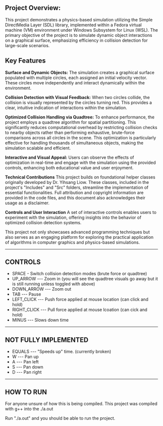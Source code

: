 **Project Overview:** 
---
This project demonstrates a physics-based simulation utilizing the Simple DirectMedia Layer (SDL) library, implemented within a Fedora virtual machine (VM) environment under Windows Subsystem for Linux (WSL). The primary objective of the project is to simulate dynamic object interactions on a graphical surface, emphasizing efficiency in collision detection for large-scale scenarios.

**Key Features**
---
**Surface and Dynamic Objects:**
The simulation creates a graphical surface populated with multiple circles, each assigned an initial velocity vector. These circles move independently and interact dynamically within the environment.

**Collision Detection with Visual Feedback:**
When two circles collide, the collision is visually represented by the circles turning red. This provides a clear, intuitive indication of interactions within the simulation.

**Optimized Collision Handling via Quadtree:**
To enhance performance, the project employs a quadtree algorithm for spatial partitioning. This significantly reduces computational overhead by restricting collision checks to nearby objects rather than performing exhaustive, brute-force comparisons across all circles in the scene. This optimization is particularly effective for handling thousands of simultaneous objects, making the simulation scalable and efficient.

**Interactive and Visual Appeal:**
Users can observe the effects of optimization in real-time and engage with the simulation using the provided controls, enhancing both educational value and user enjoyment.

**Technical Contributions**
This project builds on foundational helper classes originally developed by Dr. Yihsang Liow. These classes, included in the project's "Includes" and "Src" folders, streamline the implementation of essential functionalities. Full attribution and copyright information are provided in the code files, and this document also acknowledges their usage as a disclaimer.

**Controls and User Interaction**
A set of interactive controls enables users to experiment with the simulation, offering insights into the behavior of optimized collision detection systems.

This project not only showcases advanced programming techniques but also serves as an engaging platform for exploring the practical application of algorithms in computer graphics and physics-based simulations.

----------------------------
**CONTROLS**
----------------------------

- SPACE - Switch collision detection modes (brute force or quadtree)
- UP_ARROW --- Zoom in (you will see the quadtree visuals go away but it is still running unless toggled with above)
- DOWN_ARROW --- Zoom out
- TAB --- Pause
- LEFT_CLICK --- Push force applied at mouse location (can click and hold)
- RIGHT_CLICK --- Pull force applied at mouse lcoation (can cick and hold)
- MINUS --- Slows down time

--------------------------------------
**NOT FULLY IMPLEMENTED**
--------------------------------------
- EQUALS --- "Speeds up" time. (currently broken)
- W --- Pan up
- A --- Pan left
- S --- Pan down
- D --- Pan right
--------------------------------------
HOW TO RUN
--------------------------------------
For anyone unsure of how this is being compiled. This project was compiled with g++ into the ./a.out

Run "./a.out" and you should be able to run the project.
